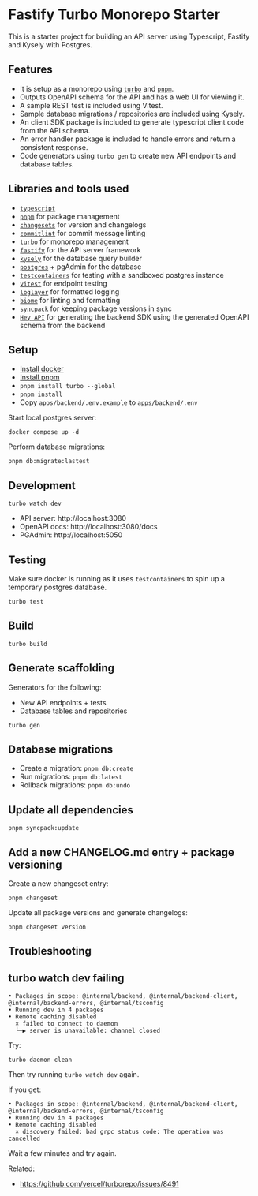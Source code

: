 # Fastify Turbo Monorepo Starter

This is a starter project for building an API server using Typescript, Fastify and Kysely with Postgres. 

## Features

- It is setup as a monorepo using [`turbo`](https://turbo.build/) and [`pnpm`](https://pnpm.io/).
- Outputs OpenAPI schema for the API and has a web UI for viewing it.
- A sample REST test is included using Vitest.
- Sample database migrations / repositories are included using Kysely.
- An client SDK package is included to generate typescript client code from the API schema.
- An error handler package is included to handle errors and return a consistent response.
- Code generators using `turbo gen` to create new API endpoints and database tables.

## Libraries and tools used

- [`typescript`](https://www.typescriptlang.org/)
- [`pnpm`](https://pnpm.io/) for package management
- [`changesets`](https://github.com/changesets/changesets) for version and changelogs
- [`commitlint`](https://commitlint.js.org/) for commit message linting
- [`turbo`](https://turbo.build/) for monorepo management
- [`fastify`](https://www.fastify.io/) for the API server framework
- [`kysely`](https://kysely.dev/) for the database query builder
- [`postgres`](https://www.postgresql.org/) + pgAdmin for the database
- [`testcontainers`](https://www.testcontainers.org/) for testing with a sandboxed postgres instance
- [`vitest`](https://vitest.dev/) for endpoint testing
- [`loglayer`](https://github.com/theogravity/loglayer) for formatted logging
- [`biome`](https://biomejs.dev/) for linting and formatting
- [`syncpack`](https://jamiemason.github.io/syncpack/) for keeping package versions in sync
- [`Hey API`](https://heyapi.vercel.app/) for generating the backend SDK using the generated OpenAPI schema from the backend

## Setup

- [Install docker](https://docs.docker.com/engine/install/)
- [Install pnpm](https://pnpm.io/installation)
- `pnpm install turbo --global`
- `pnpm install`
- Copy `apps/backend/.env.example` to `apps/backend/.env`

Start local postgres server:

`docker compose up -d`

Perform database migrations:

`pnpm db:migrate:lastest`

## Development

`turbo watch dev`

- API server: http://localhost:3080
- OpenAPI docs: http://localhost:3080/docs
- PGAdmin: http://localhost:5050

## Testing

Make sure docker is running as it uses `testcontainers` to spin up a
temporary postgres database.

`turbo test`

## Build

`turbo build`

## Generate scaffolding

Generators for the following:

- New API endpoints + tests
- Database tables and repositories

`turbo gen`

## Database migrations

- Create a migration: `pnpm db:create`
- Run migrations: `pnpm db:latest`
- Rollback migrations: `pnpm db:undo`

## Update all dependencies

`pnpm syncpack:update`

## Add a new CHANGELOG.md entry + package versioning

Create a new changeset entry:

`pnpm changeset`

Update all package versions and generate changelogs:

`pnpm changeset version`

## Troubleshooting

## turbo watch dev failing

```
• Packages in scope: @internal/backend, @internal/backend-client, @internal/backend-errors, @internal/tsconfig
• Running dev in 4 packages
• Remote caching disabled
  × failed to connect to daemon
  ╰─▶ server is unavailable: channel closed
```

Try:

`turbo daemon clean`

Then try running `turbo watch dev` again.

If you get:

```
• Packages in scope: @internal/backend, @internal/backend-client, @internal/backend-errors, @internal/tsconfig
• Running dev in 4 packages
• Remote caching disabled
  × discovery failed: bad grpc status code: The operation was cancelled
```

Wait a few minutes and try again.

Related:

- https://github.com/vercel/turborepo/issues/8491
